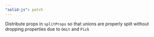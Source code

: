 ```yaml
---
"solid-js": patch
---
```


Distribute props in `splitProps` so that unions are properly split without dropping properties due to `Omit` and `Pick`
